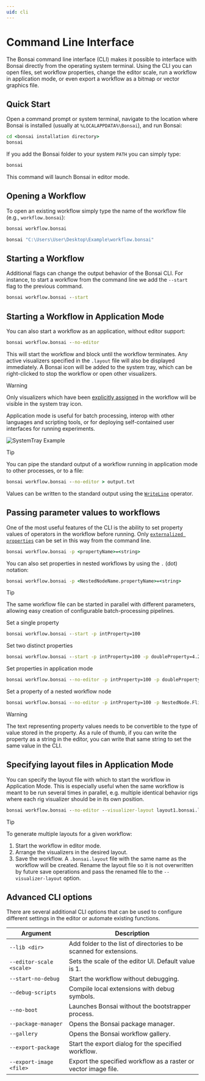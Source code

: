 ```yaml
---
uid: cli
---
```


# Command Line Interface

The Bonsai command line interface (CLI) makes it possible to interface with Bonsai directly from the operating system terminal. Using the CLI you can open files, set workflow properties, change the editor scale, run a workflow in application mode, or even export a workflow as a bitmap or vector graphics file.

## Quick Start

Open a command prompt or system terminal, navigate to the location where Bonsai is installed (usually at `%LOCALAPPDATA%\Bonsai`), and run Bonsai:

```cmd
cd <bonsai installation directory>
bonsai
```

If you add the Bonsai folder to your system `PATH` you can simply type:

```cmd
bonsai
```

This command will launch Bonsai in editor mode.

## Opening a Workflow

To open an existing workflow simply type the name of the workflow file (e.g., `workflow.bonsai`):

```cmd
bonsai workflow.bonsai

bonsai "C:\Users\User\Desktop\Example\workflow.bonsai"
```

## Starting a Workflow

Additional flags can change the output behavior of the Bonsai CLI. For instance, to start a workflow from the command line we add the `--start` flag to the previous command.

```cmd
bonsai workflow.bonsai --start
```

## Starting a Workflow in Application Mode

You can also start a workflow as an application, without editor support:

```cmd
bonsai workflow.bonsai --no-editor
```

This will start the workflow and block until the workflow terminates. Any active visualizers specified in the `.layout` file will also be displayed immediately. A Bonsai icon will be added to the system tray, which can be right-clicked to stop the workflow or open other visualizers.

> [!Warning]
> Only visualizers which have been [explicitly assigned](xref:editor#assigning-visualizers) in the workflow will be visible in the system tray icon.

Application mode is useful for batch processing, interop with other languages and scripting tools, or for deploying self-contained user interfaces for running experiments.

![SystemTray Example](~/images/cli-systemtrayapplication.png)

> [!Tip]
> You can pipe the standard output of a workflow running in application mode to other processes, or to a file:
> ```cmd
> bonsai workflow.bonsai --no-editor > output.txt
> ```
> Values can be written to the standard output using the [`WriteLine`](xref:Bonsai.IO.WriteLine) operator.

## Passing parameter values to workflows

One of the most useful features of the CLI is the ability to set property values of operators in the workflow before running. Only [`externalized properties`](xref:property-mapping#externalized-properties) can be set in this way from the command line.

```cmd
bonsai workflow.bonsai -p <propertyName>=<string>
```

You can also set properties in nested workflows by using the `.` (dot) notation:

```cmd
bonsai workflow.bonsai -p <NestedNodeName.propertyName>=<string>
```

> [!Tip]
> The same workflow file can be started in parallel with different parameters, allowing easy creation of configurable batch-processing pipelines.

Set a single property
```cmd
bonsai workflow.bonsai --start -p intProperty=100
```

Set two distinct properties
```cmd
bonsai workflow.bonsai --start -p intProperty=100 -p doubleProperty=4.2
```

Set properties in application mode
```cmd
bonsai workflow.bonsai --no-editor -p intProperty=100 -p doubleProperty=4.2
```

Set a property of a nested workflow node
```cmd
bonsai workflow.bonsai --no-editor -p intProperty=100 -p NestedNode.FlipMode="Horizontal"
```

> [!Warning]
> The text representing property values needs to be convertible to the type of value stored in the property. As a rule of thumb, if you can write the property as a string in the editor, you can write that same string to set the same value in the CLI.

## Specifying layout files in Application Mode

You can specify the layout file with which to start the workflow in Application Mode. This is especially useful when the same workflow is meant to be run several times in parallel, e.g. multiple identical behavior rigs where each rig visualizer should be in its own position.

```cmd
bonsai workflow.bonsai --no-editor --visualizer-layout layout1.bonsai.layout
```

> [!Tip]
> To generate multiple layouts for a given workflow:
>   1. Start the workflow in editor mode.
>   2. Arrange the visualizers in the desired layout.
>   3. Save the workflow.
> A `.bonsai.layout` file with the same name as the workflow will be created. Rename the layout file so it is not overwritten by future save operations and pass the renamed file to the `--visualizer-layout` option.

## Advanced CLI options

There are several additional CLI options that can be used to configure different settings in the editor or automate existing functions.

| Argument                 | Description                                                         |
| ------------------------ | ------------------------------------------------------------------- |
| `--lib <dir>`            | Add folder to the list of directories to be scanned for extensions. |
| `--editor-scale <scale>` | Sets the scale of the editor UI. Default value is 1.                |
| `--start-no-debug`       | Start the workflow without debugging.                               |
| `--debug-scripts`        | Compile local extensions with debug symbols.                        |
| `--no-boot`              | Launches Bonsai without the bootstrapper process.                   |
| `--package-manager`      | Opens the Bonsai package manager.                                   |
| `--gallery`              | Opens the Bonsai workflow gallery.                                  |
| `--export-package`       | Start the export dialog for the specified workflow.                 |
| `--export-image <file>`  | Export the specified workflow as a raster or vector image file.     |
